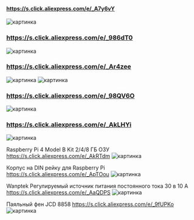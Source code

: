 #### https://s.click.aliexpress.com/e/_A7y6vY
![картинка](https://github.com/White-SinSay/ali/blob/main/images/2021-07-17_14-51-56.png)

### https://s.click.aliexpress.com/e/_986dT0
![картинка](https://github.com/White-SinSay/ali/blob/main/images/2021-07-17_14-52-48.png)

### https://s.click.aliexpress.com/e/_Ar4zee
![картинка](https://github.com/White-SinSay/ali/blob/main/images/2021-07-17_14-54-03.png)
![картинка](https://github.com/White-SinSay/ali/blob/main/images/2021-07-17_14-54-32.png)

### https://s.click.aliexpress.com/e/_98QV6O
![картинка](https://github.com/White-SinSay/ali/blob/main/images/2021-07-17_14-55-11.png)

### https://s.click.aliexpress.com/e/_AkLHYi
![картинка](https://github.com/White-SinSay/ali/blob/main/images/2021-07-17_14-55-55.png)

Raspberry Pi 4 Model B Kit 2/4/8 ГБ ОЗУ
https://s.click.aliexpress.com/e/_AkRTdm
![картинка](https://github.com/White-SinSay/ali/blob/main/images/2021-07-20_09-39-00.png)

Корпус на DIN рейку для Raspberry Pi
https://s.click.aliexpress.com/e/_ApTOou
![картинка](https://github.com/White-SinSay/ali/blob/main/images/2021-07-20_09-40-13.png)

Wanptek Регулируемый источник питания постоянного тока 30 в 10 А
https://s.click.aliexpress.com/e/_AaQDPS
![картинка](https://github.com/White-SinSay/ali/blob/main/images/2021-07-20_09-41-23.png)

Паяльный фен JCD 8858
https://s.click.aliexpress.com/e/_9fUPKo
![картинка](https://github.com/White-SinSay/ali/blob/main/images/2021-07-20_09-44-08.png)

